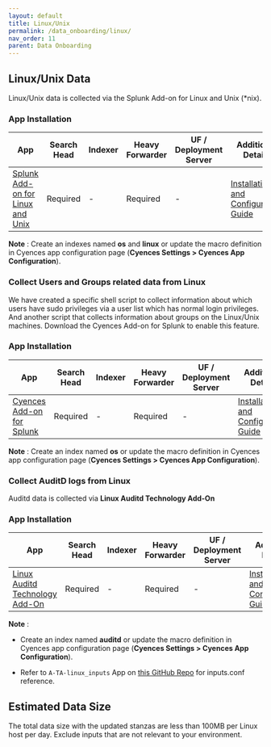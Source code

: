 ```yaml
---
layout: default
title: Linux/Unix
permalink: /data_onboarding/linux/
nav_order: 11
parent: Data Onboarding
---
```


## **Linux/Unix Data**

Linux/Unix data is collected via the Splunk Add-on for Linux and Unix (*nix).  

### App Installation

| App |  Search Head  | Indexer | Heavy Forwarder | UF / Deployment Server | Additional Details |
| ---- | ------ | ------------ | -------------- | -------------------- | ------ |
| [Splunk Add-on for Linux and Unix](https://splunkbase.splunk.com/app/833/) | Required | - | Required | - | [Installation and Configuration Guide](https://docs.splunk.com/Documentation/AddOns/released/UnixLinux/About) |


**Note** : Create an indexes named **os**  and **linux** or update the macro definition in Cyences app configuration page (**Cyences Settings > Cyences App Configuration**).

### Collect Users and Groups related data from Linux

We have created a specific shell script to collect information about which users have sudo privileges via a user list which has normal login privileges. And another script that collects information about groups on the Linux/Unix machines. Download the Cyences Add-on for Splunk to enable this feature.

### App Installation

| App |  Search Head  | Indexer | Heavy Forwarder | UF / Deployment Server | Additional Details |
| ---- | ------ | ------------ | -------------- | -------------------- | ------ |
| [Cyences Add-on for Splunk](https://splunkbase.splunk.com/app/5659/) | Required | - | Required | - | [Installation and Configuration Guide](https://splunkbase.splunk.com/app/5659/) |

**Note** : Create an index named **os** or update the macro definition in Cyences app configuration page (**Cyences Settings > Cyences App Configuration**).

### Collect AuditD logs from Linux

Auditd data is collected via **Linux Auditd Technology Add-On**

### App Installation

| App |  Search Head  | Indexer | Heavy Forwarder | UF / Deployment Server | Additional Details |
| ---- | ------ | ------------ | -------------- | -------------------- | ------ |
| [Linux Auditd Technology Add-On](https://splunkbase.splunk.com/app/4232/) | Required | - | Required | - | [Installation and Configuration Guide](https://splunkbase.splunk.com/app/4232/) |

**Note** : 
* Create an index named **auditd** or update the macro definition in Cyences app configuration page (**Cyences Settings > Cyences App Configuration**).
 
* Refer to `A-TA-linux_inputs` App on [this GitHub Repo](https://github.com/CrossRealms/Cyences-Input-Apps) for inputs.conf reference.

## Estimated Data Size
The total data size with the updated stanzas are less than 100MB per Linux host per day. Exclude inputs that are not relevant to your environment.
